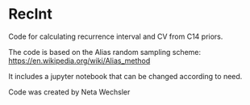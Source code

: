 # RecInt
Code for calculating recurrence interval and CV from C14 priors.

The code is based on the Alias random sampling scheme:
https://en.wikipedia.org/wiki/Alias_method

It includes a jupyter notebook that can be changed according to need.

Code was created by Neta Wechsler
